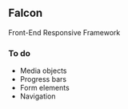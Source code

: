## Falcon

Front-End Responsive Framework

### To do

- Media objects
- Progress bars
- Form elements
- Navigation
